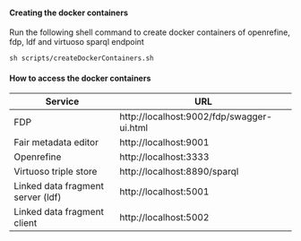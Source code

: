 #### Creating the docker containers

Run the following shell command to create docker containers of openrefine, fdp, ldf and virtuoso sparql endpoint

```shell
sh scripts/createDockerContainers.sh
````


#### How to access the docker containers

Service | URL |
--- | --- 
FDP | http://localhost:9002/fdp/swagger-ui.html
Fair metadata editor | http://localhost:9001
Openrefine | http://localhost:3333
Virtuoso triple store | http://localhost:8890/sparql
Linked data fragment server (ldf) | http://localhost:5001
Linked data fragment client | http://localhost:5002